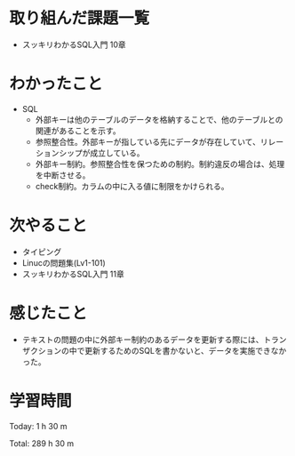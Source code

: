 # 取り組んだ課題一覧
- スッキリわかるSQL入門 10章

# わかったこと
- SQL
    - 外部キーは他のテーブルのデータを格納することで、他のテーブルとの関連があることを示す。
    - 参照整合性。外部キーが指している先にデータが存在していて、リレーションシップが成立している。
    - 外部キー制約。参照整合性を保つための制約。制約違反の場合は、処理を中断させる。
    - check制約。カラムの中に入る値に制限をかけられる。

# 次やること
- タイピング
- Linucの問題集(Lv1-101)
- スッキリわかるSQL入門 11章

# 感じたこと
- テキストの問題の中に外部キー制約のあるデータを更新する際には、トランザクションの中で更新するためのSQLを書かないと、データを実施できなかった。 

# 学習時間
Today: 1 h 30 m

Total: 289 h 30 m
































